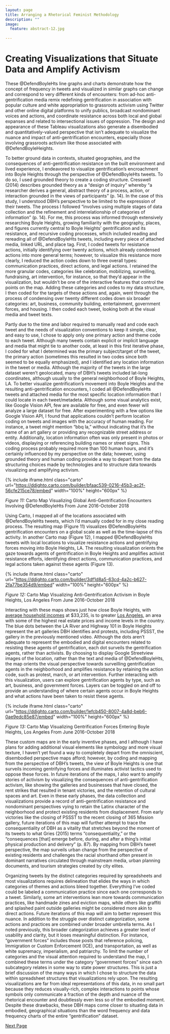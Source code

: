 ```yaml
---
layout: page
title: Arranging a Rhetorical Feminist Methodology
description: ""
image:
  feature: abstract-12.jpg
  
---
```


# Creating Visualizations that Situate Data and Amplify Activism

These @DefendBoyleHts line graphs and charts demonstrate how the concept of frequency in tweets and visualized in similar graphs can change and correspond to very different kinds of encounters: from ad-hoc anti-gentrification media remix redefining gentrification in association with popular culture and white appropriation to grassroots activism using Twitter and other online digital platforms to unify publics, broadcast nondominant voices and actions, and coordinate resistance across both local and global expanses and related to intersectional issues of oppression. The design and appearance of these Tableau visualizations also generate a disembodied and quantitatively-valued perspective that isn’t adequate to visualize the nuance and impact of anti-gentrification encounters, especially those involving grassroots activism like those associated with @DefendBoyleHeights. 

To better ground data in contexts, situated geographies, and the consequences of anti-gentrification resistance on the built environment and lived experience, I endeavored to visualize gentrification’s encroachment into Boyle Heights through the perspective of @DefendBoyleHts tweets. To do so, I used grounded theory to create a coding structure. Cresswell (2014) describes grounded theory as a “design of inquiry” whereby “a researcher derives a general, abstract theory of a process, action, or interaction grounded in the views of participants” (p. 14). In the case of this study, I understood DBH’s perspective to be limited to the expression of their tweets. The process I followed “involves using multiple stages of data collection and the refinement and interrelationship of categories of information” (p. 14). For me, this process was informed through extensively researching Boyle Heights, growing familiarity with the geography, places, and figures currently central to Boyle Heights’ gentrification and its resistance, and recursive coding processes, which included reading and rereading all of @DefendBoyleHts tweets, including every piece of attached media, linked URL, and place tag. First, I coded tweets for resistance actions, initially identifying over twenty actions, which already condensed actions into more general terms; however, to visualize this resistance more clearly, I reduced the action codes down to three overall types: communication practices, direct actions, and legal actions. I retained the more granular codes, categories like celebration, mobilizing, surveilling, fundraising, art intervention, for instance, so that they’d appear in the visualization, but wouldn’t be one of the interactive features that control the points on the map. Adding these categories and codes to my data structure, I then coded for the targets of these actions and, again, went through the process of condensing over twenty different codes down six broader categories: art, business, community building, entertainment, government forces, and housing. I then coded each tweet, looking both at the visual media and tweet texts. 

Partly due to the time and labor required to manually read and code each tweet and the needs of visualization conventions to keep it simple, clear, and easy to use, I chose to apply only one primary action and theme code to each tweet. Although many tweets contain explicit or implicit language and media that might tie to another code, at least in this first iterative phase, I coded for what I determined was the primary subject/target of the tweet, the primary action (sometimes this resulted in two codes since both seemed to be equally emphasized), and I identified any location information in the tweet or media. Although the majority of the tweets in the large dataset weren’t geolocated, many of DBH’s tweets included lat-long coordinates, although usually to the general neighborhood of Boyle Heights, LA. To better visualize gentrification’s movement into Boyle Heights and the resulting anti-gentrification encounters, I coded all @DefendBoyleHts tweets and attached media for the most specific location information that I could locate in each tweet/metadeta. Although some visual analytics exist, like Google Vision API, few are available for free, and even fewer will analyze a large dataset for free. After experimenting with a few options like Google Vision API, I found that applications couldn’t perform location coding on tweets and images with the accuracy of human reading. For instance, a tweet might mention “bbq la,” without indicating that it’s the name of an art gallery or providing any recognizable street address or entity. Additionally, location information often was only present in photos or videos, displaying or referencing building names or street signs. This coding process probably required more than 100 human hours, and it’s certainly influenced by my perspective on the data; however, using grounded theory and human coding provide a way to depart from the data structuring choices made by technologies and to structure data towards visualizing and amplifying activism. 

{% include iframe.html class="carto" url="https://ddighto.carto.com/builder/bfaac539-0216-45b3-ac2f-56cfe215ce78/embed" width="100%" height="600px" %}
<figcaption><i>Figure 11:</i> Carto Map Visualizing Global Anti-Gentrification Encounters Involving @DefendBoyleHts From June 2016-October 2018</figcaption>

Using Carto, I mapped all of the locations associated with @DefendBoyleHts tweets, which I’d manually coded for in my close reading process. The resulting map (Figure 11) visualizes @DefendBoyleHts gentrification encounters on a global scale as well as the time-lapse of this activity. In another Carto map (Figure 12), I mapped @DefendBoyleHts tweets with local locations to visualize resistance actions and gentrifying forces moving into Boyle Heights, LA. The resulting visualization orients the gaze towards agents of gentrification in Boyle Heights and amplifies activist resistance efforts, identifying direct actions, communication practices, and legal actions taken against these agents (Figure 13).

{% include iframe.html class="carto" url="https://ddighto.carto.com/builder/3df1d8a5-63cd-4a2c-b627-2fa77be354d9/embed" width="100%" height="600px" %}
<figcaption><i>Figure 12:</i> Carto Map Visualizing Anti-Gentrification Activism in Boyle Heights, Los Angeles From June 2016-October 2018</figcaption>


Interacting with these maps shows just how close Boyle Heights, with [average household incomes](http://maps.latimes.com/neighborhoods/income/median/neighborhood/list/) at $33,235, is to greater [Los Angeles](https://la.curbed.com/2018/8/20/17760048/los-angeles-most-expensive-neighborhoods), an area with some of the highest real estate prices and income levels in the country. The blue dots between the LA River and Highway 101 in Boyle Heights represent the art galleries DBH identifies and protests, including PSSST, the gallery in the previously mentioned video. Although the dots aren’t adequate to represent the embodied and digital encounters related to resisting these agents of gentrification, each dot surveils the gentrification agents, rather than activists. By choosing to display Google Streetview images of the location, rather than the text and media of @DefendBoyleHts, the map orients the visual perspective towards surveilling gentrification agents in the neighborhood and amplifies resistance by retaining the action code, such as protest, march, or art intervention. Further interacting with this visualization, users can explore gentrification agents by type, such as art, business, and government forces. Layers can be toggled on and off to provide an understanding of where certain agents occur in Boyle Heights and what actions have been taken to resist these agents. 

{% include iframe.html class="carto" url="https://ddighto.carto.com/builder/1efcb450-8007-4a8d-beb6-0ae9edc85e87/embed" width="100%" height="600px" %}
<figcaption><i>Figure 13:</i> Carto Map Visualizing Gentrification Forces Entering Boyle Heights, Los Angeles From June 2016-October 2018</figcaption>

These custom maps are in the early inventive phases, and I although I have plans for adding additional visual elements like symbology and more visual texture, I haven’t yet found a way to completely depart from the omniscient, disembodied perspective maps afford; however, by coding and mapping from the perspective of DBH’s tweets, the view of Boyle Heights is one that surveils incoming gentrifying forces and illuminates activist tactics used to oppose these forces. In future iterations of the maps, I also want to amplify stories of activism by visualizing the consequences of anti-gentrification activism, like showing the galleries and businesses that have closed, the rent strikes that resulted in tenant victories, and the retention of cultural spaces and art. Even in these early phases, the data collection and visualizations provide a record of anti-gentrification resistance and nondominant perspectives vying to retain the Latinx character of the neighborhood and protect existing residents from displacement. From early victories like the closing of PSSST to the recent closing of 365 Mission gallery, future iterations of this map will further attempt to trace the consequentiality of DBH as a vitality that stretches beyond the moment of its tweets to what Gries (2015) terms “consequentiality,” or the “consequences [that] emerge before, during, and after a thing’s initial physical production and delivery” (p. 87). By mapping from DBH’s tweet perspective, the map surveils urban change from the perspective of existing residents and challenges the racial shorthand often present in dominant narratives circulated through mainstream media, urban planning documents, and tourism strategies created by city elites.

Organizing tweets by the distinct categories required by spreadsheets and most visualizations requires delineation that elides the ways in which categories of themes and actions bleed together. Everything I’ve coded could be labeled a communication practice since each one corresponds to a tweet. Similarly, some art interventions lean more towards communication practices, like handmade zines and eviction maps, while others like graffiti and splashed paint outside galleries might be considered more akin to direct actions. Future iterations of this map will aim to better represent this nuance. In addition to the struggle over distinct categorization, some actions and practices are combined under broader umbrella terms. As I noted previously, this broader categorization achieves a greater level of usability and clarity, but it loses meaningful distinction. For instance, “government forces” includes those posts that reference policing, Immigration or Custom Enforcement (ICE), and transportation, as well as white supremacy, imperialism, and patriarchy. To limit the number of categories and the visual attention required to understand the map, I combined these terms under the category “government forces” since each subcategory relates in some way to state power structures. This is just a brief discussion of the many ways in which I chose to structure the data within spreadsheet structures that visualizations rely upon. The resulting visualizations are far from ideal representations of this data, in no small part because they reduces visually-rich, complex interactions to points whose symbols only communicate a fraction of the depth and nuance of the rhetorical encounter and doubtlessly even less so of the embodied moment. Despite these drawbacks, these DBH maps come closer to situating data in embodied, geographical situations than the word frequency and data frequency charts of the entire “gentrification” dataset. 


<div class="next-container">
	<a class="next-page" href="{{ site.url }}/conclusion/">Next Page</a>
</div>